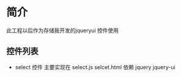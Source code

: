 # 简介
此工程以后作为存储我开发的jqueryui 控件使用
## 控件列表
- select 控件 主要实现在 select.js selcet.html 依赖 jquery jquery-ui 
